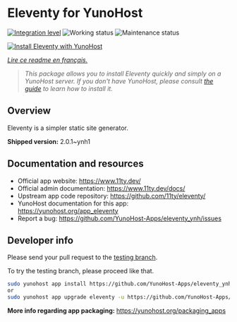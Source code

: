 <!--
N.B.: This README was automatically generated by https://github.com/YunoHost/apps/tree/master/tools/README-generator
It shall NOT be edited by hand.
-->

# Eleventy for YunoHost

[![Integration level](https://dash.yunohost.org/integration/eleventy.svg)](https://dash.yunohost.org/appci/app/eleventy) ![Working status](https://ci-apps.yunohost.org/ci/badges/eleventy.status.svg) ![Maintenance status](https://ci-apps.yunohost.org/ci/badges/eleventy.maintain.svg)

[![Install Eleventy with YunoHost](https://install-app.yunohost.org/install-with-yunohost.svg)](https://install-app.yunohost.org/?app=eleventy)

*[Lire ce readme en français.](./README_fr.md)*

> *This package allows you to install Eleventy quickly and simply on a YunoHost server.
If you don't have YunoHost, please consult [the guide](https://yunohost.org/#/install) to learn how to install it.*

## Overview

Eleventy is a simpler static site generator.


**Shipped version:** 2.0.1~ynh1
## Documentation and resources

* Official app website: <https://www.11ty.dev/>
* Official admin documentation: <https://www.11ty.dev/docs/>
* Upstream app code repository: <https://github.com/11ty/eleventy/>
* YunoHost documentation for this app: <https://yunohost.org/app_eleventy>
* Report a bug: <https://github.com/YunoHost-Apps/eleventy_ynh/issues>

## Developer info

Please send your pull request to the [testing branch](https://github.com/YunoHost-Apps/eleventy_ynh/tree/testing).

To try the testing branch, please proceed like that.

``` bash
sudo yunohost app install https://github.com/YunoHost-Apps/eleventy_ynh/tree/testing --debug
or
sudo yunohost app upgrade eleventy -u https://github.com/YunoHost-Apps/eleventy_ynh/tree/testing --debug
```

**More info regarding app packaging:** <https://yunohost.org/packaging_apps>
